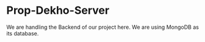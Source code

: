 # Prop-Dekho-Server
We are handling the Backend of our project here. We are using MongoDB as its database.
